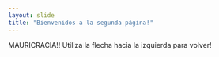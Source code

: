 ```yaml
---
layout: slide
title: "Bienvenidos a la segunda página!"
---
```

MAURICRACIA!!
Utiliza la flecha hacia la izquierda para volver!
